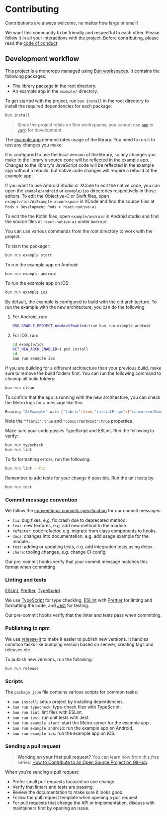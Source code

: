 # Contributing

Contributions are always welcome, no matter how large or small!

We want this community to be friendly and respectful to each other. Please follow it in all your interactions with the project. Before contributing, please read the [code of conduct](./CODE_OF_CONDUCT.md).

## Development workflow

This project is a monorepo managed using [Bun workspaces](https://bun.sh/docs/install/workspaces). It contains the following packages:

- The library package in the root directory.
- An example app in the `example/` directory.

To get started with the project, run `bun install` in the root directory to install the required dependencies for each package:

```sh
bun install
```

> Since the project relies on Bun workspaces, you cannot use [`npm`](https://github.com/npm/cli) or [`yarn`](https://yarnpkg.com/) for development.

The [example app](/example/) demonstrates usage of the library. You need to run it to test any changes you make.

It is configured to use the local version of the library, so any changes you make to the library's source code will be reflected in the example app. Changes to the library's JavaScript code will be reflected in the example app without a rebuild, but native code changes will require a rebuild of the example app.

If you want to use Android Studio or XCode to edit the native code, you can open the `example/android` or `example/ios` directories respectively in those editors. To edit the Objective-C or Swift files, open `example/ios/AiExample.xcworkspace` in XCode and find the source files at `Pods > Development Pods > react-native-ai`.

To edit the the Kotlin files, open `example/android` in Android studio and find the source files at `react-native-ai` under `Android`.

You can use various commands from the root directory to work with the project.

To start the packager:

```sh
bun run example start
```

To run the example app on Android:

```sh
bun run example android
```

To run the example app on iOS:

```sh
bun run example ios
```

By default, the example is configured to build with the old architecture. To run the example with the new architecture, you can do the following:

1. For Android, run:

   ```sh
   ORG_GRADLE_PROJECT_newArchEnabled=true bun run example android
   ```

2. For iOS, run:

   ```sh
   cd example/ios
   RCT_NEW_ARCH_ENABLED=1 pod install
   cd -
   bun run example ios
   ```

If you are building for a different architecture than your previous build, make sure to remove the build folders first. You can run the following command to cleanup all build folders:

```sh
bun run clean
```

To confirm that the app is running with the new architecture, you can check the Metro logs for a message like this:

```sh
Running "AiExample" with {"fabric":true,"initialProps":{"concurrentRoot":true},"rootTag":1}
```

Note the `"fabric":true` and `"concurrentRoot":true` properties.

Make sure your code passes TypeScript and ESLint. Run the following to verify:

```sh
bun run typecheck
bun run lint
```

To fix formatting errors, run the following:

```sh
bun run lint --fix
```

Remember to add tests for your change if possible. Run the unit tests by:

```sh
bun run test
```

### Commit message convention

We follow the [conventional commits specification](https://www.conventionalcommits.org/en) for our commit messages:

- `fix`: bug fixes, e.g. fix crash due to deprecated method.
- `feat`: new features, e.g. add new method to the module.
- `refactor`: code refactor, e.g. migrate from class components to hooks.
- `docs`: changes into documentation, e.g. add usage example for the module..
- `test`: adding or updating tests, e.g. add integration tests using detox.
- `chore`: tooling changes, e.g. change CI config.

Our pre-commit hooks verify that your commit message matches this format when committing.

### Linting and tests

[ESLint](https://eslint.org/), [Prettier](https://prettier.io/), [TypeScript](https://www.typescriptlang.org/)

We use [TypeScript](https://www.typescriptlang.org/) for type checking, [ESLint](https://eslint.org/) with [Prettier](https://prettier.io/) for linting and formatting the code, and [Jest](https://jestjs.io/) for testing.

Our pre-commit hooks verify that the linter and tests pass when committing.

### Publishing to npm

We use [release-it](https://github.com/release-it/release-it) to make it easier to publish new versions. It handles common tasks like bumping version based on semver, creating tags and releases etc.

To publish new versions, run the following:

```sh
bun run release
```

### Scripts

The `package.json` file contains various scripts for common tasks:

- `bun install`: setup project by installing dependencies.
- `bun run typecheck`: type-check files with TypeScript.
- `bun run lint`: lint files with ESLint.
- `bun run test`: run unit tests with Jest.
- `bun run example start`: start the Metro server for the example app.
- `bun run example android`: run the example app on Android.
- `bun run example ios`: run the example app on iOS.

### Sending a pull request

> **Working on your first pull request?** You can learn how from this _free_ series: [How to Contribute to an Open Source Project on GitHub](https://app.egghead.io/playlists/how-to-contribute-to-an-open-source-project-on-github).

When you're sending a pull request:

- Prefer small pull requests focused on one change.
- Verify that linters and tests are passing.
- Review the documentation to make sure it looks good.
- Follow the pull request template when opening a pull request.
- For pull requests that change the API or implementation, discuss with maintainers first by opening an issue.
